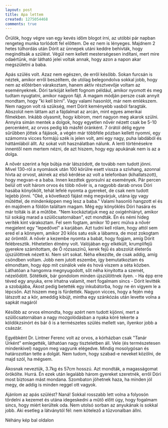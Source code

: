 ```yaml
---
layout: post
title: Apa lettem
created: 1275054468
comments: true
---
```

Örülök, hogy végre van egy kevés időm blogot írni, az utóbbi pár napban rengeteg munka torlódott fel előttem. De ez nem is lényeges. Majdnem 2 hetes túlhordás után Dórit az ünnepek utáni keddre behívták, hogy megindítsák a szülést. Végül nem kellett mesterségesen indítani, mert mire odaértünk, már látható jelei voltak annak, hogy azon a napon akar megszületni a baba.

Apás szülés volt. Azaz nem egészen, de erről később. Sokan furcsán is néztek, amikor erről beszéltem, de utólag belegondolva sokkal jobb, hogy nem az előtérben várakoztam, hanem aktív résztvevője voltam az eseményeknek. Dóri tarkóját kellett fognom például, amikor nyomott és meg tudtam nyugtatni, amikor nagyon fájt. A magam módján persze csak annyit mondtam, hogy "ki kell bírni". Vagy valami hasonlót, már nem emlékszem. Nem nagyon volt rá szükség, mert Dórit keményebb vasból faragták. Abszolút nem láttam azt a fájdalmat az arcán, mint egyes amerikai filmekben. Inkább olyasmit, hogy kibírom, mert nagyon meg akarok szülni. Annyira simán mentek a dolgok, hogy egyetlen nővér nézett csak be 5-10 percenként, az orvos pedig kb másfél óránként. 7 órától délig egyre sűrűbben jöttek a fájások, a végén már többféle pózban kellett nyomni, egy számomra vicces formájú szék is jelen volt, ami egy nagy, puha labdából és háttámlából állt. Az sokat volt használatban nálunk. A lenti történésekre innentől nem mertem nézni, de azt hiszem, hogy egy apukának nem is az a dolga.

A nővér szerint a feje búbja már látszódott, de tovább nem tudott jönni. Mivel 130-ról a nyomások után 100 körülre esett vissza a szívhang, azonnal hívta az orvost, akinek az első kérdése az volt a telefonban (kihallatszott), hogy megvan-e a baba. Innen kezdtek gyorsulni az események. Pár percen belül ott volt három orvos és több nővér is, a nagyobb darab orvos Dóri hasába könyökölt, tehát lefelé nyomta a gyereket, de csak nem tudott lejjebb jönni. "Oké, a következő fájást még megvárjuk, utána így vagy műtéttel, de mindenképpen meg lesz a baba." Valami hasonló hangzott el és én majdnem a földön találtam magam. Még egy könyöklés Dóri hasára és már tolták is át a műtőbe. "Nem kockáztatjuk meg az oxigénhiányt, amikor túl sokáig marad a szülőcsatornában", ezt mondták. Én és némi hideg veríték kint várakoztam. Fel sem fogtam, amikor 10 perc múlva a nővér megjelent egy "lepedővel" a karjában. Azt tudni kell rólam, hogy attól sem ered el a könnyem, amikor 20 kilós satu esik a lábamra, de most zokogtam az örömtől. A nővér a kezembe nyomta a babát, hogy fogjam, amíg Dórit felébresztik. Hihetetlen élmény volt. Valójában egy elkékült, krumplifejű gyerekre számítottam, de Ő rózsaszínű, kerek fejű és abszolút életerős újszülöttnek nézett ki. Nem sírt sokat. Néha elkezdte, de csak addig, amíg csöndben voltam. Jobb nem jutott eszembe, így bemutatkoztam és elmondtam, hogy épp mit csinálok vele és hová viszem a séta közben. Láthatóan a hangomra megnyugodott, sőt néha kinyitotta a szemét, nézelődött. Sötétkék, bár gondolom minden újszülöttnek ilyen. - Ha épp erre téved egy anyuka, erre írhatna valamit, mert fogalmam sincs - Dórit levitték a szobájába, Ákost pedig betették egy inkubátorba, hogy ne én vigyem le a lépcsőn. Azt hiszem meg is fürdették. Nagyon vicces, hogy a fején még látszott az a kör, ameddig kibújt, mintha egy szánkózás után levette volna a sapkát magáról

Később az orvos elmondta, hogy azért nem tudott kijönni, mert a szülőcsatornában a nagy mozgolódásban a nyaka köré tekerte a köldökzsinórt és bár ő is a természetes szülés mellett van, ilyenkor jobb a császár.

Egyébként Dr. Lintner Ferenc volt az orvos, a kórházban csak "Tanár Úrként" emlegették, láthatóan nagy tiszteletben áll. Vele (és természetesen mindenkivel) nagyon meg vagyunk elégedve. Mindig mosolygósan és határozottan tette a dolgát. Nem tudom, hogy szabad-e neveket közölni, de majd szól, ha mégsem.

Ákosnak neveztük, 3.7kg és 57cm hosszú. Azt mondták, a magasságomat örökölte. Hurrá. Én ezek után legalább három gyereket szeretnék, erről Dóri most biztosan mást mondana. Szombaton jöhetnek haza, ha minden jól megy, de addig is minden reggel ott vagyok.

Ajánlom az apás szülést? Naná! Sokkal rosszabb lett volna a folyosón tördelni a kezemet és utána idegeskedni a műtő előtt úgy, hogy fogalmam sincs, hogy miért kerültek oda. Nem utolsó sorban az anyukának is sokkal jobb. Aki esetleg a látványtól fél: nem kötelező a tűzvonalban állni.

Néhány kép bal oldalon
